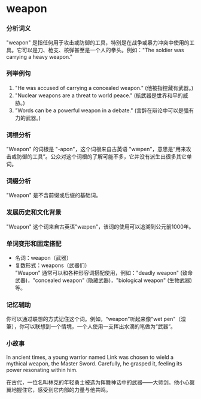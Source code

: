 # weapon

### 分析词义

  

"weapon" 是指任何用于攻击或防御的工具，特别是在战争或暴力冲突中使用的工具。它可以是刀、枪支、核弹甚至是一个人的拳头。例如："The soldier was carrying a heavy weapon."

  

### 列举例句

  

1.  "He was accused of carrying a concealed weapon." (他被指控藏有武器。)
2.  "Nuclear weapons are a threat to world peace." (核武器是世界和平的威胁。)
3.  "Words can be a powerful weapon in a debate." (言辞在辩论中可以是强有力的武器。)

  

### 词根分析

  

"Weapon" 的词根是 "-apon"，这个词根来自古英语 "wæpen"，意思是“用来攻击或防御的工具”。公众对这个词根的了解可能不多，它并没有派生出很多其它单词。

  

### 词缀分析

  

"Weapon" 是不含前缀或后缀的基础词。

  

### 发展历史和文化背景

  

"Weapon" 这个词来自古英语"wæpen"，该词的使用可以追溯到公元前1000年。

  

### 单词变形和固定搭配

  

*   名词：weapon（武器）
*   复数形式：weapons（武器们）  
    "Weapon" 通常可以和各种形容词搭配使用，例如："deadly weapon" (致命武器)，"concealed weapon" (隐藏武器)，"biological weapon" (生物武器)等。

  

### 记忆辅助

  

你可以通过联想的方式记住这个词。例如，“weapon”听起来像"wet pen"（湿筆），你可以联想到一个情境，一个人使用一支挥出水滴的笔做为“武器”。

  

### 小故事

  

In ancient times, a young warrior named Link was chosen to wield a mythical weapon, the Master Sword. Carefully, he grasped it, feeling its power resonating within him.

  

在古代，一位名叫林克的年轻勇士被选为挥舞神话中的武器——大师剑。他小心翼翼地握住它，感受到它内部的力量与他共鸣。
